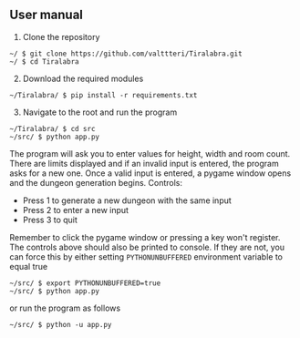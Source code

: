 ## User manual

1. Clone the repository
```
~/ $ git clone https://github.com/valttteri/Tiralabra.git
~/ $ cd Tiralabra 
```
2. Download the required modules
```
~/Tiralabra/ $ pip install -r requirements.txt
```
3. Navigate to the root and run the program
```
~/Tiralabra/ $ cd src
~/src/ $ python app.py
```
The program will ask you to enter values for height, width and room count. There are limits displayed and if an invalid input is entered, the program asks for a new one.
Once a valid input is entered, a pygame window opens and the dungeon generation begins. Controls:
- Press 1 to generate a new dungeon with the same input
- Press 2 to enter a new input
- Press 3 to quit

Remember to click the pygame window or pressing a key won't register. The controls above should also be printed to console. If they are not, you can
force this by either setting ```PYTHONUNBUFFERED``` environment variable to equal true
```
~/src/ $ export PYTHONUNBUFFERED=true
~/src/ $ python app.py
```
or run the program as follows
```
~/src/ $ python -u app.py
```
